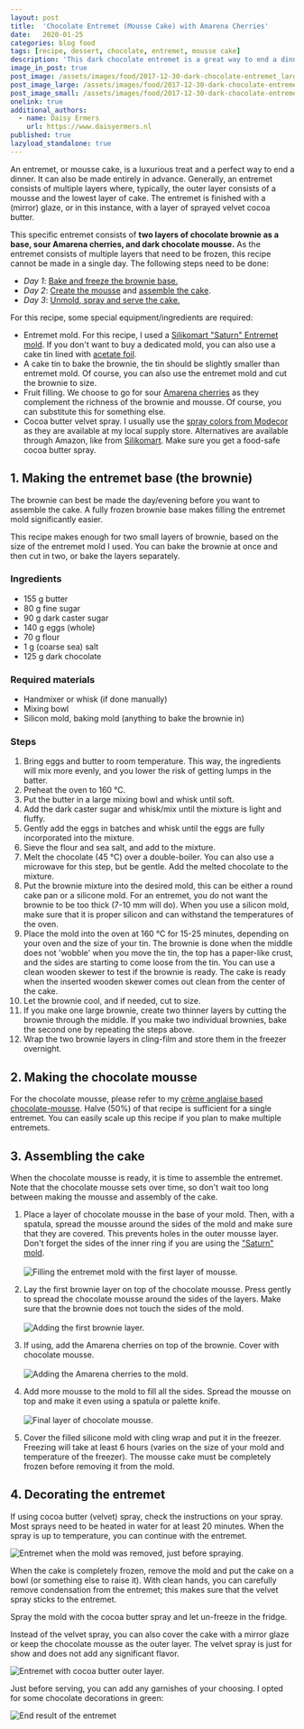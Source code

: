 ```yaml
---
layout: post
title:  'Chocolate Entremet (Mousse Cake) with Amarena Cherries'
date:   2020-01-25
categories: blog food
tags: [recipe, dessert, chocolate, entremet, mousse cake]
description: 'This dark chocolate entremet is a great way to end a dinner. Sour Amarena cherries nicely complement the richness of the chocolate.'
image_in_post: true
post_image: /assets/images/food/2017-12-30-dark-chocolate-entremet_large.png
post_image_large: /assets/images/food/2017-12-30-dark-chocolate-entremet_large.png
post_image_small: /assets/images/food/2017-12-30-dark-chocolate-entremet_thumbnail.png
onelink: true
additional_authors:
  - name: Daisy Ermers
    url: https://www.daisyermers.nl
published: true
lazyload_standalone: true
---
```


An entremet, or mousse cake, is a luxurious treat and a perfect way to end a dinner. It can also be made entirely in advance. Generally, an entremet consists of multiple layers where, typically, the outer layer consists of a mousse and the lowest layer of cake. The entremet is finished with a (mirror) glaze, or in this instance, with a layer of sprayed velvet cocoa butter.

This specific entremet consists of **two layers of chocolate brownie as a base, sour Amarena cherries, and dark chocolate mousse.** As the entremet consists of multiple layers that need to be frozen, this recipe cannot be made in a single day. The following steps need to be done:

- *Day 1*: [Bake and freeze the brownie base.](#brownie)
- *Day 2*: [Create the mousse](#chocolate-mousse) and [assemble the cake](#assemble).
- *Day 3*: [Unmold, spray and serve the cake.](#decorations)

For this recipe, some special equipment/ingredients are required:

- Entremet mold. For this recipe, I used a [Silikomart "Saturn" Entremet mold](https://amzn.to/36vqmQx). If you don't want to buy a dedicated mold, you can also use a cake tin lined with [acetate foil](https://amzn.to/2GoCokc).
- A cake tin to bake the brownie, the tin should be slightly smaller than entremet mold. Of course, you can also use the entremet mold and cut the brownie to size.
- Fruit filling. We choose to go for sour [Amarena cherries](https://amzn.to/2ux5rQ5) as they complement the richness of the brownie and mousse. Of course, you can substitute this for something else.
- Cocoa butter velvet spray. I usually use the [spray colors from Modecor](https://www.modecor.it/en/prodotti/coloranti/colori-in-spray/23165-color-spray-250ml-rosso-af/) as they are available at my local supply store. Alternatives are available through Amazon, like from [Silikomart](https://amzn.to/30TiyqV). Make sure you get a food-safe cocoa butter spray.

<a name="brownie"></a>
## 1. Making the entremet base (the brownie)

The brownie can best be made the day/evening before you want to assemble the cake. A fully frozen brownie base makes filling the entremet mold significantly easier.

This recipe makes enough for two small layers of brownie, based on the size of the entremet mold I used. You can bake the brownie at once and then cut in two, or bake the layers separately.

### Ingredients

- 155 g butter
- 80 g fine sugar
- 90 g dark caster sugar
- 140 g eggs (whole)
- 70 g flour
- 1 g (coarse sea) salt
- 125 g dark chocolate

### Required materials

- Handmixer or whisk (if done manually)
- Mixing bowl
- Silicon mold, baking mold (anything to bake the brownie in)

### Steps

1. Bring eggs and butter to room temperature. This way, the ingredients will mix more evenly, and you lower the risk of getting lumps in the batter.
1. Preheat the oven to 160 &deg;C.
2. Put the butter in a large mixing bowl and whisk until soft.
3. Add the dark caster sugar and whisk/mix until the mixture is light and fluffy.
4. Gently add the eggs in batches and whisk until the eggs are fully incorporated into the mixture.
5. Sieve the flour and sea salt, and add to the mixture.  
6. Melt the chocolate (45 &deg;C) over a double-boiler. You can also use a microwave for this step, but be gentle. Add the melted chocolate to the mixture.
7. Put the brownie mixture into the desired mold, this can be either a round cake pan or a silicone mold. For an entremet, you do not want the brownie to be too thick (7-10 mm will do). When you use a silicon mold, make sure that it is proper silicon and can withstand the temperatures of the oven.
8. Place the mold into the oven at 160 &deg;C for 15-25 minutes, depending on your oven and the size of your tin. The brownie is done when the middle does not 'wobble' when you move the tin, the top has a paper-like crust, and the sides are starting to come loose from the tin. You can use a clean wooden skewer to test if the brownie is ready. The cake is ready when the inserted wooden skewer comes out clean from the center of the cake.
9. Let the brownie cool, and if needed, cut to size.
10. If you make one large brownie, create two thinner layers by cutting the brownie through the middle. If you make two individual brownies, bake the second one by repeating the steps above.
11. Wrap the two brownie layers in cling-film and store them in the freezer overnight.

<a name="chocolate-mousse"></a>
## 2. Making the chocolate mousse

For the chocolate mousse, please refer to my [crème anglaise based chocolate-mousse](/blog/food/perfect-chocolate-mousse-my-go-to-recipe/). Halve (50%) of that recipe is sufficient for a single entremet. You can easily scale up this recipe if you plan to make multiple entremets.

<a name="assemble"></a>
## 3. Assembling the cake

When the chocolate mousse is ready, it is time to assemble the entremet. Note that the chocolate mousse sets over time, so don't wait too long between making the mousse and assembly of the cake.

1. Place a layer of chocolate mousse in the base of your mold. Then, with a spatula, spread the mousse around the sides of the mold and make sure that they are covered. This prevents holes in the outer mousse layer. Don't forget the sides of the inner ring if you are using the  [ "Saturn" mold](https://amzn.to/36vqmQx).
<br><br><img class="lazyload" alt="Filling the entremet mold with the first layer of mousse." src="/assets/images/recipes/entremet-mold-filling.jpg">
2. Lay the first brownie layer on top of the chocolate mousse. Press gently to spread the chocolate mousse around the sides of the layers. Make sure that the brownie does not touch the sides of the mold.
<br><br><img class="lazyload" alt="Adding the first brownie layer." src="/assets/images/recipes/entremet-brownie.jpg">

3. If using, add the Amarena cherries on top of the brownie. Cover with chocolate mousse.
<br><br><img class="lazyload" alt="Adding the Amarena cherries to the mold." src="/assets/images/recipes/entremet-cherries.jpg">

4. Add more mousse to the mold to fill all the sides. Spread the mousse on top and make it even using a spatula or palette knife.
<br><br><img class="lazyload" alt="Final layer of chocolate mousse." src="/assets/images/recipes/entremet-chocolate-mousse.jpg">

5. Cover the filled silicone mold with cling wrap and put it in the freezer. Freezing will take at least 6 hours (varies on the size of your mold and temperature of the freezer). The mousse cake must be completely frozen before removing it from the mold.

<a name="decorations"></a>
## 4. Decorating the entremet

If using cocoa butter (velvet) spray, check the instructions on your spray. Most sprays need to be heated in water for at least 20 minutes. When the spray is up to temperature, you can continue with the entremet.

<img class="lazyload" alt="Entremet when the mold was removed, just before spraying." src="/assets/images/recipes/chocolate-entremet-mousse.png">

When the cake is completely frozen, remove the mold and put the cake on a bowl (or something else to raise it). With clean hands, you can carefully remove condensation from the entremet; this makes sure that the velvet spray sticks to the entremet.

Spray the mold with the cocoa butter spray and let un-freeze in the fridge.

Instead of the velvet spray, you can also cover the cake with a mirror glaze or keep the chocolate mousse as the outer layer. The velvet spray is just for show and does not add any significant flavor.

<img class="lazyload" alt="Entremet with cocoa butter outer layer." src="/assets/images/recipes/entremet-spray.png">

Just before serving, you can add any garnishes of your choosing. I opted for some chocolate decorations in green:

<img class="lazyload" alt="End result of the entremet" src="/assets/images/recipes/entremet-end-result.png">
